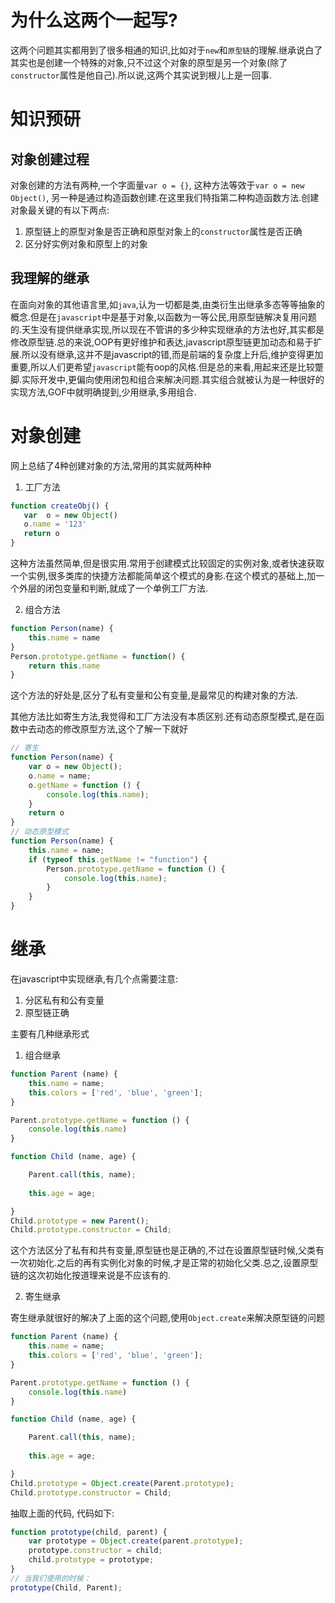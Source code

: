 # 为什么这两个一起写?

这两个问题其实都用到了很多相通的知识,比如对于`new`和`原型链`的理解.继承说白了其实也是创建一个特殊的对象,只不过这个对象的原型是另一个对象(除了`constructor`属性是他自己).所以说,这两个其实说到根儿上是一回事.

# 知识预研

## 对象创建过程

对象创建的方法有两种,一个字面量`var o = {}`, 这种方法等效于`var o = new Object()`, 另一种是通过构造函数创建.在这里我们特指第二种构造函数方法.创建对象最关键的有以下两点:

1. 原型链上的原型对象是否正确和原型对象上的`constructor`属性是否正确
2. 区分好实例对象和原型上的对象


## 我理解的继承

在面向对象的其他语言里,如`java`,认为一切都是类,由类衍生出继承多态等等抽象的概念.但是在`javascript`中是基于对象,以函数为一等公民,用原型链解决复用问题的.天生没有提供继承实现,所以现在不管讲的多少种实现继承的方法也好,其实都是修改原型链.总的来说,OOP有更好维护和表达,javascript原型链更加动态和易于扩展.所以没有继承,这并不是javascript的错,而是前端的复杂度上升后,维护变得更加重要,所以人们更希望`javascript`能有oop的风格.但是总的来看,用起来还是比较蹩脚.实际开发中,更偏向使用闭包和组合来解决问题.其实组合就被认为是一种很好的实现方法,GOF中就明确提到,少用继承,多用组合.

# 对象创建

网上总结了4种创建对象的方法,常用的其实就两种种

1. 工厂方法

```javascript
function createObj() {
   var  o = new Object()
   o.name = '123'
   return o
}
```

这种方法虽然简单,但是很实用.常用于创建模式比较固定的实例对象,或者快速获取一个实例,很多类库的快捷方法都能简单这个模式的身影.在这个模式的基础上,加一个外层的闭包变量和判断,就成了一个单例工厂方法.


2. 组合方法

```javascript
function Person(name) {
    this.name = name
}
Person.prototype.getName = function() {
    return this.name
}
```

这个方法的好处是,区分了私有变量和公有变量,是最常见的构建对象的方法.

其他方法比如寄生方法,我觉得和工厂方法没有本质区别.还有动态原型模式,是在函数中去动态的修改原型方法,这个了解一下就好

```javascript
// 寄生
function Person(name) {
    var o = new Object();
    o.name = name;
    o.getName = function () {
        console.log(this.name);
    }
    return o
}
// 动态原型模式
function Person(name) {
    this.name = name;
    if (typeof this.getName != "function") {
        Person.prototype.getName = function () {
            console.log(this.name);
        }
    }
}
```

# 继承

在javascript中实现继承,有几个点需要注意:

1. 分区私有和公有变量
2. 原型链正确

主要有几种继承形式

1. 组合继承

```javascript
function Parent (name) {
    this.name = name;
    this.colors = ['red', 'blue', 'green'];
}

Parent.prototype.getName = function () {
    console.log(this.name)
}

function Child (name, age) {

    Parent.call(this, name);
    
    this.age = age;

}
Child.prototype = new Parent();
Child.prototype.constructor = Child;
```

这个方法区分了私有和共有变量,原型链也是正确的,不过在设置原型链时候,父类有一次初始化.之后的再有实例化对象的时候,才是正常的初始化父类.总之,设置原型链的这次初始化按道理来说是不应该有的.

2. 寄生继承

寄生继承就很好的解决了上面的这个问题,使用`Object.create`来解决原型链的问题

```javascript
function Parent (name) {
    this.name = name;
    this.colors = ['red', 'blue', 'green'];
}

Parent.prototype.getName = function () {
    console.log(this.name)
}

function Child (name, age) {

    Parent.call(this, name);
    
    this.age = age;

}
Child.prototype = Object.create(Parent.prototype);
Child.prototype.constructor = Child;
```

抽取上面的代码, 代码如下:

```javascript
function prototype(child, parent) {
    var prototype = Object.create(parent.prototype);
    prototype.constructor = child;
    child.prototype = prototype;
}
// 当我们使用的时候：
prototype(Child, Parent);
```